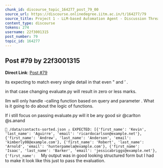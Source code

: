 ```yaml
---
chunk_id: discourse_topic_164277_post_79_00
source_url: https://discourse.onlinedegree.iitm.ac.in/t/164277/79
source_title: Project 1 - LLM-based Automation Agent - Discussion Thread [TDS Jan 2025]
content_type: discourse
tokens: 274
username: 22f3001315
post_number: 79
topic_id: 164277
---
```


## Post #79 by 22f3001315

**Direct Link**: [Post #79](https://discourse.onlinedegree.iitm.ac.in/t/164277/79)

its expecting to match every single detail in that even " and ’ .

in that case changing evaluate.py will result in zero or less marks.

llm will only handle -calling function based on query and parameter . What is it going to do about the logic of functions.

If i still focus on passing evaluate.py will it be any good sir @carlton @s.anand

`🔴 /data/contacts-sorted.json
⚠️ EXPECTED:
[{'first_name': 'Kevin', 'last_name': 'Aguirre', 'email': 'ricardocarlson@example.net'}, {'first_name': 'Andrew', 'last_name': 'Anderson', 'email': 'kimberly08@example.com'}, {'first_name': 'Robert', 'last_name': 'Arnold', 'email': 'hunterpamela@example.com'}, {'first_name': 'Isaac', 'last_name': 'Barker', 'email': 'jessicabriggs@example.net'}, {'first_name': 
`
My output was in good looking structured form but I had to make it look like this just to pass the evaluation.
